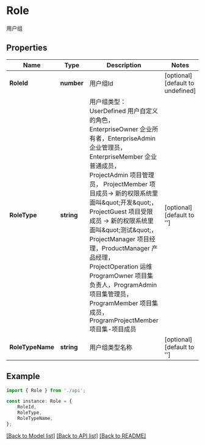 # Role

用户组

## Properties

Name | Type | Description | Notes
------------ | ------------- | ------------- | -------------
**RoleId** | **number** | 用户组Id | [optional] [default to undefined]
**RoleType** | **string** | 用户组类型： UserDefined 用户自定义的角色， EnterpriseOwner 企业所有者，EnterpriseAdmin 企业管理员， EnterpriseMember 企业普通成员， ProjectAdmin 项目管理员， ProjectMember 项目成员-&gt; 新的权限系统里面叫\&quot;开发\&quot;，ProjectGuest 项目受限成员 -&gt; 新的权限系统里面叫\&quot;测试\&quot;，ProjectManager 项目经理，ProductManager 产品经理，ProjectOperation 运维 ProgramOwner 项目集负责人，ProgramAdmin 项目集管理员，ProgramMember 项目集成员， ProgramProjectMember 项目集-项目成员 | [optional] [default to '']
**RoleTypeName** | **string** | 用户组类型名称 | [optional] [default to '']

## Example

```typescript
import { Role } from './api';

const instance: Role = {
    RoleId,
    RoleType,
    RoleTypeName,
};
```

[[Back to Model list]](../README.md#documentation-for-models) [[Back to API list]](../README.md#documentation-for-api-endpoints) [[Back to README]](../README.md)
